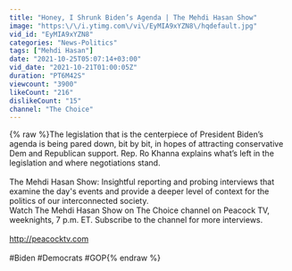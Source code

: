 ```yaml
---
title: "Honey, I Shrunk Biden’s Agenda | The Mehdi Hasan Show"
image: "https:\/\/i.ytimg.com\/vi\/EyMIA9xYZN8\/hqdefault.jpg"
vid_id: "EyMIA9xYZN8"
categories: "News-Politics"
tags: ["Mehdi Hasan"]
date: "2021-10-25T05:07:14+03:00"
vid_date: "2021-10-21T01:00:05Z"
duration: "PT6M42S"
viewcount: "3900"
likeCount: "216"
dislikeCount: "15"
channel: "The Choice"
---
```

{% raw %}The legislation that is the centerpiece of President Biden’s agenda is being pared down, bit by bit, in hopes of attracting conservative Dem and Republican support. Rep. Ro Khanna explains what’s left in the legislation and where negotiations stand.<br /><br />The Mehdi Hasan Show: Insightful reporting and probing interviews that examine the day's events and provide a deeper level of context for the politics of our interconnected society. <br />Watch The Mehdi Hasan Show on The Choice channel on Peacock TV, weeknights, 7 p.m. ET. Subscribe to the channel for more interviews. <br /><br /><a rel="nofollow" target="blank" href="http://peacocktv.com">http://peacocktv.com</a> <br /><br />#Biden #Democrats #GOP{% endraw %}
